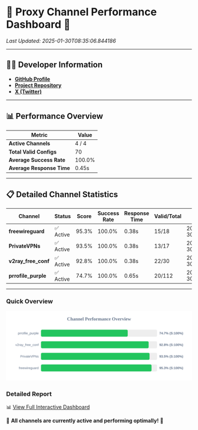 # 🌟 Proxy Channel Performance Dashboard 🌟

_Last Updated: 2025-01-30T08:35:06.844186_

---

## 👩‍💻 Developer Information

- **[GitHub Profile](https://github.com/4n0nymou3)**  
- **[Project Repository](https://github.com/4n0nymou3/multi-proxy-config-fetcher)**  
- **[X (Twitter)](https://x.com/4n0nymou3)**  

---

## 📊 Performance Overview

| Metric                | Value       |
|-----------------------|-------------|
| **Active Channels**   | 4 / 4       |
| **Total Valid Configs** | 70          |
| **Average Success Rate** | 100.0%      |
| **Average Response Time** | 0.45s       |

---

## 📋 Detailed Channel Statistics

| Channel          | Status     | Score  | Success Rate | Response Time | Valid/Total | Last Success               |
|------------------|------------|--------|--------------|---------------|-------------|----------------------------|
| **freewireguard**  | ✅ Active  | 95.3%  | 100.0% | 0.38s         | 15/18       | 2025-01-30T08:35:06.842408 |
| **PrivateVPNs**  | ✅ Active  | 93.5%  | 100.0% | 0.38s         | 13/17       | 2025-01-30T08:35:06.432844 |
| **v2ray_free_conf**  | ✅ Active  | 92.8%  | 100.0% | 0.38s         | 22/30       | 2025-01-30T08:35:06.017976 |
| **prrofile_purple**  | ✅ Active  | 74.7%  | 100.0% | 0.65s         | 20/112       | 2025-01-30T08:35:05.564747 |

---

### Quick Overview
<div align="center">
  <a href="https://raw.githubusercontent.com/nullluser/NullRepo/refs/heads/main/assets/channel_stats_chart.svg">
    <img src="https://raw.githubusercontent.com/nullluser/NullRepo/refs/heads/main/assets/channel_stats_chart.svg" alt="Source Performance Statistics" width="800">
  </a>
</div>

### Detailed Report
📊 [View Full Interactive Dashboard](https://htmlpreview.github.io/?https://github.com/nullluser/NullRepo/blob/main/assets/performance_report.html)

🎉 **All channels are currently active and performing optimally!** 🎉
